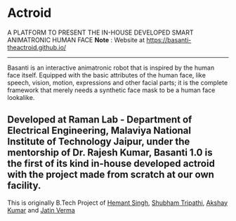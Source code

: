 Actroid
===================
A PLATFORM TO PRESENT THE IN-HOUSE DEVELOPED SMART ANIMATRONIC HUMAN FACE
**Note** : Website at https://basanti-theactroid.github.io/

----------
Basanti is an interactive animatronic robot that is inspired by the human face itself. Equipped with the basic attributes of the human face, like speech, vision, motion, expressions and other facial parts; it is the complete framework that merely needs a synthetic face mask to be a human face lookalike.

Developed at Raman Lab - Department of Electrical Engineering, Malaviya National Institute of Technology Jaipur, under the mentorship of Dr. Rajesh Kumar, Basanti 1.0 is the first of its kind in-house developed actroid with the project made from scratch at our own facility.
-------------------
This is originally B.Tech Project of [Hemant Singh](https://github.com/hemant-1332), [Shubham Tripathi](https://github.com/stripathi08), [Akshay Kumar](https://github.com/kumar-akshay324) and [Jatin Verma](https://github.com/JVerma205)

